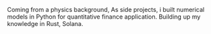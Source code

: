  
Coming from a physics background, As side projects, i built numerical models in Python for quantitative finance application. Building up my knowledge in Rust, Solana. 

 


<!---
mrdarylguy/mrdarylguy is a ✨ special ✨ repository because its `README.md` (this file) appears on your GitHub profile.
You can click the Preview link to take a look at your changes.
--->
